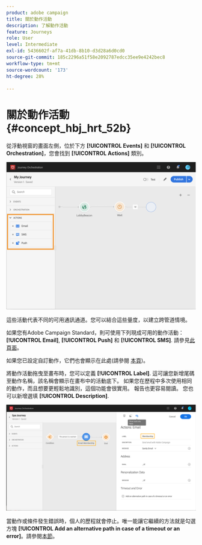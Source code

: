 ```yaml
---
product: adobe campaign
title: 關於動作活動
description: 了解動作活動
feature: Journeys
role: User
level: Intermediate
exl-id: 5436602f-af7a-41db-8b10-d3d28a6d0cd0
source-git-commit: 185c2296a51f58e2092787edcc35ee9e4242bec8
workflow-type: tm+mt
source-wordcount: '173'
ht-degree: 28%

---
```


# 關於動作活動 {#concept_hbj_hrt_52b}

從浮動視窗的畫面左側，位於下方 **[!UICONTROL Events]** 和 **[!UICONTROL Orchestration]**，您會找到 **[!UICONTROL Actions]** 類別。

![](../assets/journey58.png)

這些活動代表不同的可用通訊通道。您可以結合這些量度，以建立跨管道情境。

如果您有Adobe Campaign Standard，則可使用下列現成可用的動作活動： **[!UICONTROL Email]**, **[!UICONTROL Push]** 和 **[!UICONTROL SMS]**. 請參見[此頁面](../building-journeys/using-adobe-campaign-actions.md)。

如果您已設定自訂動作，它們也會顯示在此處(請參閱 [本頁](../building-journeys/using-custom-actions.md))。

將動作活動拖曳至畫布時，您可以定義 **[!UICONTROL Label]**. 這可讓您新增尾碼至動作名稱，該名稱會顯示在畫布中的活動底下。 如果您在歷程中多次使用相同的動作，而且想要更輕鬆地識別，這個功能會很實用。 報告也更容易閱讀。 您也可以新增選填 **[!UICONTROL Description]**.

![](../assets/journey59bis.png)

當動作或條件發生錯誤時，個人的歷程就會停止。唯一能讓它繼續的方法就是勾選方塊 **[!UICONTROL Add an alternative path in case of a timeout or an error]**。請參閱[本節](../building-journeys/using-the-journey-designer.md#paths)。
